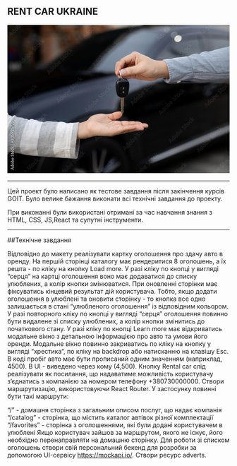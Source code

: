 ## RENT CAR UKRAINE

![](/src/screen/Home/car.jpg)

---

Цей проект було написано як тестове завдання після закінчення курсів GOIT. Було
велике бажання виконати всі технічні завдання до проекту.

При виконанні були використані отримані за час навчання знання з HTML, CSS,
JS,React та супутні інструменти.

---

##Технічне завдання

Відповідно до макету реалізувати картку оголошення про здачу авто в оренду. На
першій сторінці каталогу має рендеритися 8 оголошень, а їх решта - по кліку на
кнопку Load more. У разі кліку по кнопці у вигляді “серця” на картці оголошення
воно має додаватися до списку улюблених, а колір кнопки змінюватися. При
оновленні сторінки має фіксуватись кінцевий результат дій користувача. Тобто,
якщо додати оголошення в улюблені та оновити сторінку - то кнопка все одно
залишається в стані “улюбленого оголошення” із відповідним кольором. У разі
повторного кліку по кнопці у вигляді “серця” оголошення повинно бути видалене зі
списку улюблених, а колір кнопки змінитись до початкового стану. У разі кліку по
кнопці Learn more має відкриватись модальне вікно з детальною інформацією про
авто та умови його оренди. Модальне вікно повинно закриватись по кліку на кнопку
у вигляді “хрестика”, по кліку на backdrop або натисканню на клавішу Esc. В коді
пробіг авто має бути прописаний одним значенням (наприклад, 4500). В UI -
виведено через кому (4,500). Кнопку Rental car слід реалізувати як посилання, що
надаватиме можливість користувачу зʼєднатись з компанією за номером телефону
+380730000000. Створи маршрутизацію, використовуючи React Router. У застосунку
повинні бути такі маршрути:

“/” - домашня сторінка з загальним описом послуг, що надає компанія “/catalog” -
сторінка, що містить каталог автівок різної комплектації “/favorites” - сторінка
з оголошеннями, які були додані користувачем в улюблені Якщо користувач зайшов
за маршрутом, якого не існує, його необхідно перенаправляти на домашню сторінку.
Для роботи зі списком оголошень створи свій персональний бекенд для розробки за
допомогою UI-сервісу https://mockapi.io/. Створи ресурс adverts.
